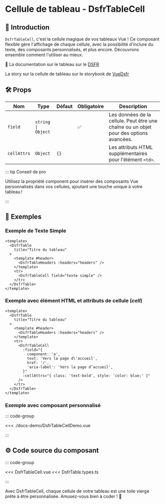 # Cellule de tableau - DsfrTableCell

## 🌟 Introduction

`DsfrTableCell`, c'est la cellule magique de vos tableaux Vue ! Ce composant flexible gère l'affichage de chaque cellule, avec la possibilité d'inclure du texte, des composants personnalisés, et plus encore. Découvrons ensemble comment l'utiliser au mieux.

🏅 La documentation sur le tableau sur le [DSFR](https://www.systeme-de-design.gouv.fr/elements-d-interface/composants/tableau)

<VIcon name="vi-file-type-storybook" /> La story sur la cellule de tableau sur le storybook de [VueDsfr](https://storybook.vue-ds.fr/?path=/docs/composants-dsfrtablerow--docs)

## 🛠️ Props

| Nom        | Type                   | Défaut | Obligatoire | Description                                                                       |
|------------|------------------------|--------|-------------|-----------------------------------------------------------------------------------|
| `field`    | `string \| Object`     |        | ✅           | Les données de la cellule. Peut être une chaîne ou un objet pour des options avancées. |
| `cellAttrs`| `Object`               | `{}`   |             | Les attributs HTML supplémentaires pour l'élément `<td>`.                         |

::: tip Conseil de pro

Utilisez la propriété component pour insérer des composants Vue personnalisés dans vos cellules, ajoutant une touche unique à votre tableau !

:::

## 📝 Exemples

### Exemple de Texte Simple

```vue
<template>
  <DsfrTable
    title="Titre du tableau"
  >
    <template #header>
      <DsfrTableHeaders :headers="headers" />
    </template>
    <tr>
      <DsfrTableCell field="texte simple" />
    </tr>
  </DsfrTable>
</template>
```

### Exemple avec élément HTML et attributs de cellule (*cell*)

```vue
<template>
  <DsfrTable
    title="Titre du tableau"
  >
    <template #header>
      <DsfrTableHeaders :headers="headers" />
    </template>
    <tr>
      <DsfrTableCell
        :field="{
          component: 'a',
          text: 'Vers la page d\'accueil',
          href: '/',
          'aria-label': 'Vers la page d’accueil',
        }"
        :cellAttrs="{ class: 'text-bold', style: 'color: blue;' }"
      />
    </tr>
  </DsfrTable>
</template>
```

### Exemple avec composant personnalisé

::: code-group

<Story data-title="Démo" min-h="320px">
  <div class="fr-container">
    <DsfrTableCellDemo />
  </div>
</Story>

<<< ./docs-demo/DsfrTableCellDemo.vue

:::

## ⚙️ Code source du composant

::: code-group

<<< DsfrTableCell.vue
<<< DsfrTable.types.ts

:::

Avec DsfrTableCell, chaque cellule de votre tableau est une toile vierge prête à être personnalisée. Amusez-vous bien à coder ! 🎨

<script setup lang="ts">
import DsfrTableCellDemo from './docs-demo/DsfrTableCellDemo.vue'
</script>
